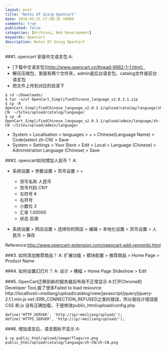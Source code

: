 ```yaml
---
layout: post
title: "Notes Of Using OpenCart"
date: 2016-02-21 17:50:35 +0800
comments: true
published: false
categories: [Archives, Web Development]
keywords: OpenCart
description: Notes Of Using OpenCart
---
```

###1. opencart 安装中文语言包
A:

* [下载中文语言包](http://www.opencart.cn/thread-9982-1-1.html）
* 解压压缩包，里面有两个文件夹，admin是后台语言包，catalog文件是前台语言包
* 把文件上传到对应的目录下

```
$ cd ~/Downloads/
$ tar -xzvf OpenCart_SimplifiedChinese_language_v2.0.3.1.zip
$ cp -R OpenCart_SimplifiedChinese_language_v2.0.3.1/upload/catalog/language/zh-CN  ~/Sites/upload/catalog/language/
$ cp -R OpenCart_SimplifiedChinese_language_v2.0.3.1/upload/admin/language/zh-CN ~/Sites/upload/admin/language/
```

* System > Localisation > languages > + > Chinese(Language Name) > Code(select zh-CN) > Save
* System > Settings > Your Store > Edit > Local > Language (Chinese) > Administration Language (Chinese) > Save

###2. opencart如何增加人民币？
A:

* 系统设置 > 参数设置 > 货币设置 > + 
	
	* 货币名称 人民币
	* 货币代码 CNY
	* 左符号 ¥
	* 右符号
	* 小数位 2
	* 汇率 1.00000
	* 状态 启用

* 系统设置 > 网店设置 > 选择你的网店 > 编辑 > 本地化设置 > 货币设置 > 人民币 > 保存

Reference:http://www.opencart-extension.com/opencart-add-renminbi.html

###3. 如何添加推荐商品？
A: 扩展功能 > 模块配置 > 推荐商品 > Home Page > Product Name

###4. 如何设置幻灯片？
A: 设计 > 横幅 > Home Page Slideshow > Edit

###5. OpenCart迁移到新的服务器后布局不正常显示
A:打开Chrome的Developer Tool,报了很多Failed to load resource: http://localhost/~meiliang/upload/catalog/view/javascript/jquery/jquery-2.1.1.min.js net::ERR_CONNECTION_REFUSED之类的错误，所以我估计错误是 CSS 和 js 没有正确加载，于是修改public_html/upload/config.php

```
define('HTTP_SERVER', 'http://ip/~meiliang/upload/');
define('HTTPS_SERVER', 'http://ip/~meiliang/upload/');
```

###6. 增加语言后，语言图标不显示
A:

```
$ cp public_html/upload/image/flags/cn.png public_html/upload/catalog/language/zh-CN/zh-CN.png
```

